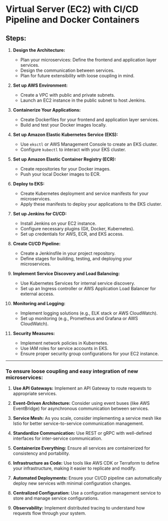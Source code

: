 # Virtual Server (EC2) with CI/CD Pipeline and Docker Containers

## Steps:

1. **Design the Architecture:**

   - Plan your microservices: Define the frontend and application layer services.
   - Design the communication between services.
   - Plan for future extensibility with loose coupling in mind.

2. **Set up AWS Environment:**

   - Create a VPC with public and private subnets.
   - Launch an EC2 instance in the public subnet to host Jenkins.

3. **Containerize Your Applications:**

   - Create Dockerfiles for your frontend and application layer services.
   - Build and test your Docker images locally.

4. **Set up Amazon Elastic Kubernetes Service (EKS):**

   - Use `eksctl` or AWS Management Console to create an EKS cluster.
   - Configure `kubectl` to interact with your EKS cluster.

5. **Set up Amazon Elastic Container Registry (ECR):**

   - Create repositories for your Docker images.
   - Push your local Docker images to ECR.

6. **Deploy to EKS:**

   - Create Kubernetes deployment and service manifests for your microservices.
   - Apply these manifests to deploy your applications to the EKS cluster.

7. **Set up Jenkins for CI/CD:**

   - Install Jenkins on your EC2 instance.
   - Configure necessary plugins (Git, Docker, Kubernetes).
   - Set up credentials for AWS, ECR, and EKS access.

8. **Create CI/CD Pipeline:**

   - Create a Jenkinsfile in your project repository.
   - Define stages for building, testing, and deploying your microservices.

9. **Implement Service Discovery and Load Balancing:**

   - Use Kubernetes Services for internal service discovery.
   - Set up an Ingress controller or AWS Application Load Balancer for external access.

10. **Monitoring and Logging:**

    - Implement logging solutions (e.g., ELK stack or AWS CloudWatch).
    - Set up monitoring (e.g., Prometheus and Grafana or AWS CloudWatch).

11. **Security Measures:**

    - Implement network policies in Kubernetes.
    - Use IAM roles for service accounts in EKS.
    - Ensure proper security group configurations for your EC2 instance.

---

### To ensure loose coupling and easy integration of new microservices:

1. **Use API Gateways:** Implement an API Gateway to route requests to appropriate services.

2. **Event-Driven Architecture:** Consider using event buses (like AWS EventBridge) for asynchronous communication between services.

3. **Service Mesh:** As you scale, consider implementing a service mesh like Istio for better service-to-service communication management.

4. **Standardize Communication:** Use REST or gRPC with well-defined interfaces for inter-service communication.

5. **Containerize Everything:** Ensure all services are containerized for consistency and portability.

6. **Infrastructure as Code:** Use tools like AWS CDK or Terraform to define your infrastructure, making it easier to replicate and modify.

7. **Automated Deployments:** Ensure your CI/CD pipeline can automatically deploy new services with minimal configuration changes.

8. **Centralized Configuration:** Use a configuration management service to store and manage service configurations.

9. **Observability:** Implement distributed tracing to understand how requests flow through your system.